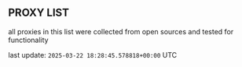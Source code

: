 ## PROXY LIST

all proxies in this list were collected from open sources and tested for functionality

last update: `2025-03-22 18:28:45.578818+00:00` UTC